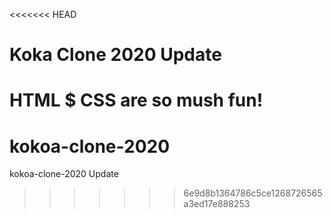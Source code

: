 <<<<<<< HEAD
# Koka Clone 2020 Update

HTML \$ CSS are so mush fun!
=======
# kokoa-clone-2020
kokoa-clone-2020 Update
>>>>>>> 6e9d8b1364786c5ce1268726565a3ed17e888253
